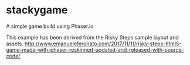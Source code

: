# stackygame
A simple game build using Phaser.io

This example has been derived from the Risky Steps sample layout and assets.  http://www.emanueleferonato.com/2017/11/11/risky-steps-html5-game-made-with-phaser-reskinned-updated-and-released-with-source-code/

